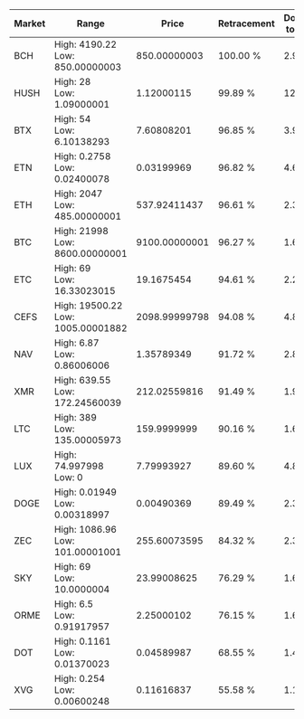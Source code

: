 | Market | Range | Price| Retracement | Doubles to 50% |
| --- | --- | --- | --- | --- |
| BCH | High: 4190.22<br />Low: 850.00000003 | 850.00000003 | 100.00 % | 2.96 |
| HUSH | High: 28<br />Low: 1.09000001 | 1.12000115 | 99.89 % | 12.99 |
| BTX | High: 54<br />Low: 6.10138293 | 7.60808201 | 96.85 % | 3.95 |
| ETN | High: 0.2758<br />Low: 0.02400078 | 0.03199969 | 96.82 % | 4.68 |
| ETH | High: 2047<br />Low: 485.00000001 | 537.92411437 | 96.61 % | 2.35 |
| BTC | High: 21998<br />Low: 8600.00000001 | 9100.00000001 | 96.27 % | 1.68 |
| ETC | High: 69<br />Low: 16.33023015 | 19.1675454 | 94.61 % | 2.23 |
| CEFS | High: 19500.22<br />Low: 1005.00001882 | 2098.99999798 | 94.08 % | 4.88 |
| NAV | High: 6.87<br />Low: 0.86006006 | 1.35789349 | 91.72 % | 2.85 |
| XMR | High: 639.55<br />Low: 172.24560039 | 212.02559816 | 91.49 % | 1.91 |
| LTC | High: 389<br />Low: 135.00005973 | 159.9999999 | 90.16 % | 1.64 |
| LUX | High: 74.997998<br />Low: 0 | 7.79993927 | 89.60 % | 4.81 |
| DOGE | High: 0.01949<br />Low: 0.00318997 | 0.00490369 | 89.49 % | 2.31 |
| ZEC | High: 1086.96<br />Low: 101.00001001 | 255.60073595 | 84.32 % | 2.32 |
| SKY | High: 69<br />Low: 10.0000004 | 23.99008625 | 76.29 % | 1.65 |
| ORME | High: 6.5<br />Low: 0.91917957 | 2.25000102 | 76.15 % | 1.65 |
| DOT | High: 0.1161<br />Low: 0.01370023 | 0.04589987 | 68.55 % | 1.41 |
| XVG | High: 0.254<br />Low: 0.00600248 | 0.11616837 | 55.58 % | 1.12 |
